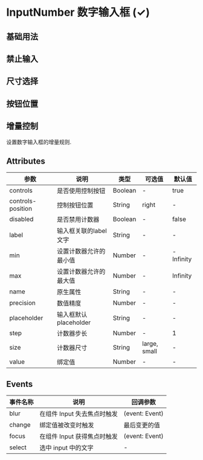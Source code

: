 # InputNumber 数字输入框 (✓)

## 基础用法

<m-input-number />

## 禁止输入

<m-input-number-disable />

## 尺寸选择

<m-input-number-size />

## 按钮位置

<m-input-number-position />

## 增量控制

设置数字输入框的增量规则.

<m-input-number-rule />


## Attributes
| 参数      | 说明          | 类型      | 可选值                           | 默认值  |
|----------|-------------- |----------|--------------------------------  |-------- |
| controls | 是否使用控制按钮        | Boolean | - | true |
| controls-position | 控制按钮位置 | String | right | - |
| disabled | 是否禁用计数器        | Boolean | - | false |
| label | 输入框关联的label文字 | String | - | - |
| min      | 设置计数器允许的最小值 | Number | - | -Infinity |
| max      | 设置计数器允许的最大值 | Number | - | Infinity |
| name | 原生属性 | String | - | - |
| precision| 数值精度             | Number   | - | - |
| placeholder | 输入框默认 placeholder | String | - | - |
| step     | 计数器步长           | Number   | - | 1 |
| size     | 计数器尺寸           | String   | large, small | - |
| value    | 绑定值         | Number | - | - |

## Events
| 事件名称 | 说明 | 回调参数 |
|---------|--------|---------|
| blur | 在组件 Input 失去焦点时触发 | (event: Event) |
| change | 绑定值被改变时触发 | 最后变更的值 |
| focus | 在组件 Input 获得焦点时触发 | (event: Event) |
| select | 选中 input 中的文字 | - |
